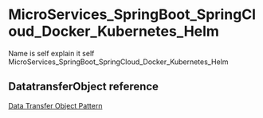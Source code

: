 # MicroServices_SpringBoot_SpringCloud_Docker_Kubernetes_Helm
Name is self explain it self MicroServices_SpringBoot_SpringCloud_Docker_Kubernetes_Helm



## DatatransferObject reference

[Data Transfer Object Pattern](https://martinfowler.com/eaaCatalog/dataTransferObject.html)